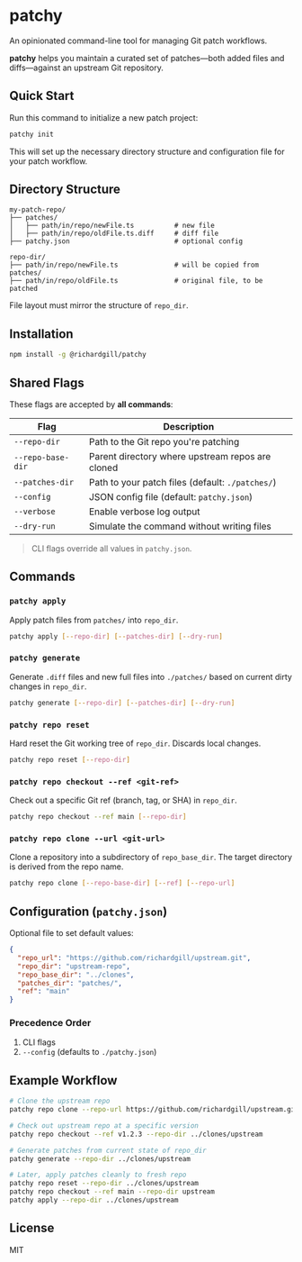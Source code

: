 # patchy

An opinionated command-line tool for managing Git patch workflows.

**patchy** helps you maintain a curated set of patches—both added files and diffs—against an upstream Git repository.

## Quick Start

Run this command to initialize a new patch project:

```sh
patchy init
```

This will set up the necessary directory structure and configuration file for your patch workflow.

## Directory Structure

```
my-patch-repo/
├── patches/
│   ├── path/in/repo/newFile.ts          # new file
│   ├── path/in/repo/oldFile.ts.diff     # diff file
├── patchy.json                          # optional config

repo-dir/
├── path/in/repo/newFile.ts              # will be copied from patches/
├── path/in/repo/oldFile.ts              # original file, to be patched
```

File layout must mirror the structure of `repo_dir`.

## Installation

```sh
npm install -g @richardgill/patchy
```

## Shared Flags

These flags are accepted by **all commands**:

| Flag              | Description                                      |
| ----------------- | ------------------------------------------------ |
| `--repo-dir`      | Path to the Git repo you're patching             |
| `--repo-base-dir` | Parent directory where upstream repos are cloned |
| `--patches-dir`   | Path to your patch files (default: `./patches/`)   |
| `--config`        | JSON config file (default: `patchy.json`)        |
| `--verbose`       | Enable verbose log output                        |
| `--dry-run`       | Simulate the command without writing files       |

> CLI flags override all values in `patchy.json`.

## Commands

### `patchy apply`

Apply patch files from `patches/` into `repo_dir`.

```sh
patchy apply [--repo-dir] [--patches-dir] [--dry-run]
```

### `patchy generate`

Generate `.diff` files and new full files into `./patches/` based on current dirty changes in `repo_dir`.

```sh
patchy generate [--repo-dir] [--patches-dir] [--dry-run]
```

### `patchy repo reset`

Hard reset the Git working tree of `repo_dir`. Discards local changes.

```sh
patchy repo reset [--repo-dir]
```

### `patchy repo checkout --ref <git-ref>`

Check out a specific Git ref (branch, tag, or SHA) in `repo_dir`.

```sh
patchy repo checkout --ref main [--repo-dir]
```

### `patchy repo clone --url <git-url>`

Clone a repository into a subdirectory of `repo_base_dir`. The target directory is derived from the repo name.

```sh
patchy repo clone [--repo-base-dir] [--ref] [--repo-url] 
```

## Configuration (`patchy.json`)

Optional file to set default values:

```json
{
  "repo_url": "https://github.com/richardgill/upstream.git",
  "repo_dir": "upstream-repo",
  "repo_base_dir": "../clones",
  "patches_dir": "patches/",
  "ref": "main"
}
```

### Precedence Order

1. CLI flags
2. `--config` (defaults to `./patchy.json`)

## Example Workflow

```sh
# Clone the upstream repo
patchy repo clone --repo-url https://github.com/richardgill/upstream.git --repo-base-dir ../clones

# Check out upstream repo at a specific version
patchy repo checkout --ref v1.2.3 --repo-dir ../clones/upstream

# Generate patches from current state of repo_dir
patchy generate --repo-dir ../clones/upstream

# Later, apply patches cleanly to fresh repo
patchy repo reset --repo-dir ../clones/upstream
patchy repo checkout --ref main --repo-dir upstream
patchy apply --repo-dir ../clones/upstream
```

## License

MIT
